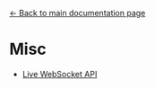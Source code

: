 [← Back to main documentation page](../README.md)

# Misc

- [Live WebSocket API](live-websocket-api.md)